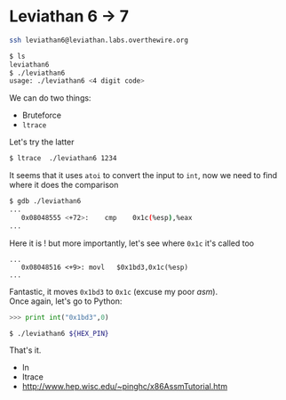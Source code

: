 # Leviathan 6 -> 7

```bash
ssh leviathan6@leviathan.labs.overthewire.org
```

```bash
$ ls
leviathan6
$ ./leviathan6
usage: ./leviathan6 <4 digit code>
```

We can do two things:

* Bruteforce
* `ltrace`

Let's try the latter

```bash
$ ltrace  ./leviathan6 1234
```

It seems that it uses `atoi` to convert the input to `int`, now we need to find where it does the comparison

```bash
$ gdb ./leviathan6
...
   0x08048555 <+72>:	cmp    0x1c(%esp),%eax
...
```

Here it is ! but more importantly, let's see where `0x1c` it's called too

```
...
   0x08048516 <+9>:	movl   $0x1bd3,0x1c(%esp)
...
```

Fantastic, it moves `0x1bd3` to `0x1c` (excuse my poor *asm*).  
Once again, let's go to Python:

```python
>>> print int("0x1bd3",0)
```

```bash
$ ./leviathan6 ${HEX_PIN}
```

That's it.


* ln
* ltrace
* http://www.hep.wisc.edu/~pinghc/x86AssmTutorial.htm

